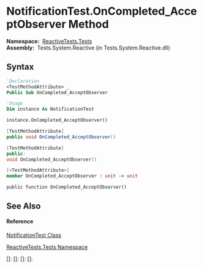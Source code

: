 # NotificationTest.OnCompleted\_AcceptObserver Method

**Namespace:**  [ReactiveTests.Tests](ReactiveTests.Tests\ReactiveTests.Tests.md)  
**Assembly:**  Tests.System.Reactive (in Tests.System.Reactive.dll)

## Syntax

```vb
'Declaration
<TestMethodAttribute> _
Public Sub OnCompleted_AcceptObserver
```

```vb
'Usage
Dim instance As NotificationTest

instance.OnCompleted_AcceptObserver()
```

```csharp
[TestMethodAttribute]
public void OnCompleted_AcceptObserver()
```

```c++
[TestMethodAttribute]
public:
void OnCompleted_AcceptObserver()
```

```fsharp
[<TestMethodAttribute>]
member OnCompleted_AcceptObserver : unit -> unit 
```

```jscript
public function OnCompleted_AcceptObserver()
```

## See Also

#### Reference

[NotificationTest Class](NotificationTest\NotificationTest.md)

[ReactiveTests.Tests Namespace](ReactiveTests.Tests\ReactiveTests.Tests.md)

[]: 
[]: 
[]: 
[]: 